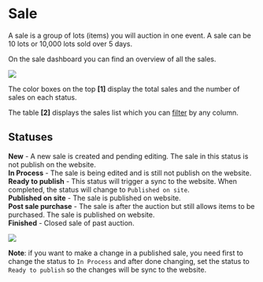 # Sale

A sale is a group of lots \(items\) you will auction in one event. A sale can be 10 lots or 10,000 lots sold over 5 days.

On the sale dashboard you can find an overview of all the sales.

![](https://user-images.githubusercontent.com/20393485/47137541-8a8ec900-d2bf-11e8-9983-bcb033cdae94.jpg)

The color boxes on the top **\[1\]** display the total sales and the number of sales on each status.

The table **\[2\]** displays the sales list which you can [filter](how-to-find-an-existing-sale.md) by any column.

## Statuses

**New** - A new sale is created and pending editing. The sale in this status is not publish on the website.   
**In Process** - The sale is being edited and is still not publish on the website.  
**Ready to publish** - This status will trigger a sync to the website. When completed, the status will change to `Published on site`.  
**Published on site** - The sale is published on website.   
**Post sale purchase** - The sale is after the auction but still allows items to be purchased. The sale is published on website.   
**Finished** - Closed sale of past auction.

![](https://user-images.githubusercontent.com/20393485/50474950-87087400-09cb-11e9-8483-7b11044b16c2.png)

**Note**: if you want to make a change in a published sale, you need first to change the status to `In Process` and after done changing, set the status to `Ready to publish` so the changes will be sync to the website.

